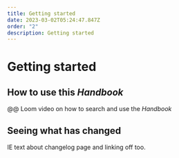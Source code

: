 ```yaml
---
title: Getting started
date: 2023-03-02T05:24:47.847Z
order: "2"
description: Getting started
---
```

# Getting started

## How to use this *Handbook*

@@ Loom video on how to search and use the *Handbook*

## Seeing what has changed

IE text about changelog page and linking off too.